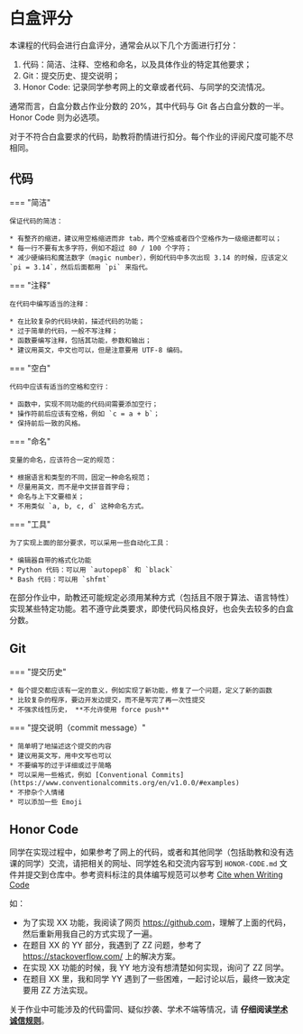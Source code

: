 # 白盒评分

本课程的代码会进行白盒评分，通常会从以下几个方面进行打分：

1. 代码：简洁、注释、空格和命名，以及具体作业的特定其他要求；
2. Git：提交历史、提交说明；
3. Honor Code: 记录同学参考网上的文章或者代码、与同学的交流情况。

通常而言，白盒分数占作业分数的 20%，其中代码与 Git 各占白盒分数的一半。Honor Code 则为必选项。

对于不符合白盒要求的代码，助教将酌情进行扣分。每个作业的评阅尺度可能不尽相同。

## 代码

=== "简洁"

    保证代码的简洁：

    * 有整齐的缩进，建议用空格缩进而非 tab，两个空格或者四个空格作为一级缩进都可以；
    * 每一行不要有太多字符，例如不超过 80 / 100 个字符；
    * 减少硬编码和魔法数字（magic number），例如代码中多次出现 3.14 的时候，应该定义 `pi = 3.14`，然后后面都用 `pi` 来指代。

=== "注释"

    在代码中编写适当的注释：

    * 在比较复杂的代码块前，描述代码的功能；
    * 过于简单的代码，一般不写注释；
    * 函数要编写注释，包括其功能，参数和输出；
    * 建议用英文，中文也可以，但是注意要用 UTF-8 编码。

=== "空白"

    代码中应该有适当的空格和空行：

    * 函数中，实现不同功能的代码间需要添加空行；
    * 操作符前后应该有空格，例如 `c = a + b`；
    * 保持前后一致的风格。

=== "命名"

    变量的命名，应该符合一定的规范：

    * 根据语言和类型的不同，固定一种命名规范；
    * 尽量用英文，而不是中文拼音首字母；
    * 命名与上下文要相关；
    * 不用类似 `a, b, c, d` 这种命名方式。

=== "工具"

    为了实现上面的部分要求，可以采用一些自动化工具：

    * 编辑器自带的格式化功能
    * Python 代码：可以用 `autopep8` 和 `black`
    * Bash 代码：可以用 `shfmt`

在部分作业中，助教还可能规定必须用某种方式（包括且不限于算法、语言特性）实现某些特定功能。若不遵守此类要求，即使代码风格良好，也会失去较多的白盒分数。

## Git

=== "提交历史"

    * 每个提交都应该有一定的意义，例如实现了新功能，修复了一个问题，定义了新的函数
    * 比较复杂的程序，要边开发边提交，而不是写完了再一次性提交
    * 不强求线性历史， **不允许使用 force push**

=== "提交说明（commit message）"

    * 简单明了地描述这个提交的内容
    * 建议用英文写，用中文写也可以
    * 不要编写的过于详细或过于简略
    * 可以采用一些格式，例如 [Conventional Commits](https://www.conventionalcommits.org/en/v1.0.0/#examples)
    * 不掺杂个人情绪
    * 可以添加一些 Emoji

## Honor Code

同学在实现过程中，如果参考了网上的代码，或者和其他同学（包括助教和没有选课的同学）交流，请把相关的网址、同学姓名和交流内容写到 `HONOR-CODE.md` 文件并提交到仓库中。参考资料标注的具体编写规范可以参考 [Cite when Writing Code](https://integrity.mit.edu/handbook/writing-code)

如：

- 为了实现 XX 功能，我阅读了网页 <https://github.com>，理解了上面的代码，然后重新用我自己的方式实现了一遍。
- 在题目 XX 的 YY 部分，我遇到了 ZZ 问题，参考了 <https://stackoverflow.com/> 上的解决方案。
- 在实现 XX 功能的时候，我 YY 地方没有想清楚如何实现，询问了 ZZ 同学。
- 在题目 XX 里，我和同学 YY 遇到了一些困难，一起讨论以后，最终一致决定要用 ZZ 方法实现。

关于作业中可能涉及的代码雷同、疑似抄袭、学术不端等情况，请 **仔细阅读[学术诚信规则](plagiarism.md)**。
